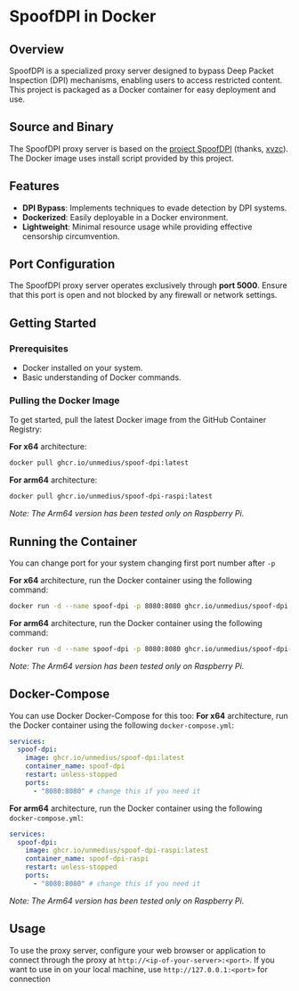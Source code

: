 # SpoofDPI in Docker
## Overview
SpoofDPI is a specialized proxy server designed to bypass Deep Packet Inspection (DPI) mechanisms, enabling users to access restricted content. This project is packaged as a Docker container for easy deployment and use.
## Source and Binary
The SpoofDPI proxy server is based on the [project SpoofDPI](https://github.com/xvzc/SpoofDPI) (thanks, [xvzc](https://github.com/xvzc)). The Docker image uses install script provided by this project.
## Features
- **DPI Bypass**: Implements techniques to evade detection by DPI systems.
- **Dockerized**: Easily deployable in a Docker environment.
- **Lightweight**: Minimal resource usage while providing effective censorship circumvention.

## Port Configuration

The SpoofDPI proxy server operates exclusively through **port 5000**. Ensure that this port is open and not blocked by any firewall or network settings.

## Getting Started

### Prerequisites

- Docker installed on your system.
- Basic understanding of Docker commands.

### Pulling the Docker Image

To get started, pull the latest Docker image from the GitHub Container Registry:

**For x64** architecture:
```bash
docker pull ghcr.io/unmedius/spoof-dpi:latest
```
**For arm64** architecture:
```bash
docker pull ghcr.io/unmedius/spoof-dpi-raspi:latest
```
*Note: The Arm64 version has been tested only on Raspberry Pi.*

## Running the Container

You can change port for your system changing first port number after `-p` 

**For x64** architecture, run the Docker container using the following command:
```bash
docker run -d --name spoof-dpi -p 8080:8080 ghcr.io/unmedius/spoof-dpi:latest
```
**For arm64** architecture, run the Docker container using the following command:
```bash
docker run -d --name spoof-dpi -p 8080:8080 ghcr.io/unmedius/spoof-dpi-raspi:latest
```
*Note: The Arm64 version has been tested only on Raspberry Pi.*

## Docker-Compose
You can use Docker Docker-Compose for this too:
**For x64** architecture, run the Docker container using the following `docker-compose.yml`:
```yml
services:
  spoof-dpi:
    image: ghcr.io/unmedius/spoof-dpi:latest
    container_name: spoof-dpi
    restart: unless-stopped
    ports:
      - "8080:8080" # change this if you need it
```
**For arm64** architecture, run the Docker container using the following `docker-compose.yml`:
```yml
services:
  spoof-dpi:
    image: ghcr.io/unmedius/spoof-dpi-raspi:latest
    container_name: spoof-dpi-raspi
    restart: unless-stopped
    ports:
      - "8080:8080" # change this if you need it
```
*Note: The Arm64 version has been tested only on Raspberry Pi.*
## Usage
To use the proxy server, configure your web browser or application to connect through the proxy at `http://<ip-of-your-server>:<port>`.
If you want to use in on your local machine, use `http://127.0.0.1:<port>` for connection

